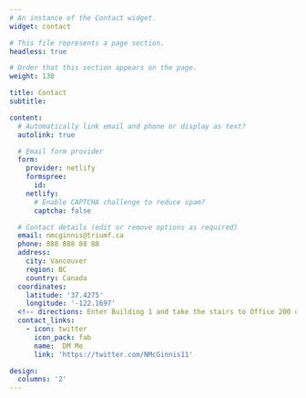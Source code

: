 ```yaml
---
# An instance of the Contact widget.
widget: contact

# This file represents a page section.
headless: true

# Order that this section appears on the page.
weight: 130

title: Contact
subtitle:

content:
  # Automatically link email and phone or display as text?
  autolink: true

  # Email form provider
  form:
    provider: netlify
    formspree:
      id:
    netlify:
      # Enable CAPTCHA challenge to reduce spam?
      captcha: false

  # Contact details (edit or remove options as required)
  email: nmcginnis@triumf.ca
  phone: 888 888 88 88
  address:
    city: Vancouver
    region: BC
    country: Canada
  coordinates:
    latitude: '37.4275'
    longitude: '-122.1697'
  <!-- directions: Enter Building 1 and take the stairs to Office 200 on Floor 2 -->
  contact_links:
    - icon: twitter
      icon_pack: fab
      name:  DM Me
      link: 'https://twitter.com/NMcGinnis11'

design:
  columns: '2'
---
```

